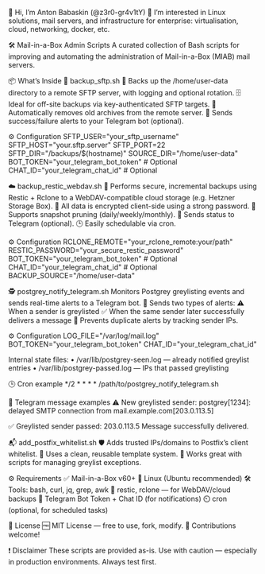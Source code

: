 👋 Hi, I’m Anton Babaskin (@z3r0-gr4v1tY)
👀 I’m interested in Linux solutions, mail servers, and infrastructure for enterprise: virtualisation, cloud, networking, docker, etc.

🛠️ Mail-in-a-Box Admin Scripts
A curated collection of Bash scripts for improving and automating the administration of Mail-in-a-Box (MIAB) mail servers.

📦 What’s Inside
📁 backup_sftp.sh
🔄 Backs up the /home/user-data directory to a remote SFTP server, with logging and optional rotation.
🗄️ Ideal for off-site backups via key-authenticated SFTP targets.
🧹 Automatically removes old archives from the remote server.
📲 Sends success/failure alerts to your Telegram bot (optional).

⚙️ Configuration
SFTP_USER="your_sftp_username"
SFTP_HOST="your.sftp.server"
SFTP_PORT=22
SFTP_DIR="/backups/$(hostname)"
SOURCE_DIR="/home/user-data"
BOT_TOKEN="your_telegram_bot_token" # Optional
CHAT_ID="your_telegram_chat_id" # Optional

☁️ backup_restic_webdav.sh
💾 Performs secure, incremental backups using Restic + Rclone to a WebDAV-compatible cloud storage (e.g. Hetzner Storage Box).
🔐 All data is encrypted client-side using a strong password.
🧹 Supports snapshot pruning (daily/weekly/monthly).
📲 Sends status to Telegram (optional).
🕒 Easily schedulable via cron.

⚙️ Configuration
RCLONE_REMOTE="your_rclone_remote:your/path"
RESTIC_PASSWORD="your_secure_restic_password"
BOT_TOKEN="your_telegram_bot_token" # Optional
CHAT_ID="your_telegram_chat_id" # Optional
BACKUP_SOURCE="/home/user-data"

🕵️ postgrey_notify_telegram.sh
Monitors Postgrey greylisting events and sends real-time alerts to a Telegram bot.
🔔 Sends two types of alerts:
⚠️ When a sender is greylisted
✅ When the same sender later successfully delivers a message
🧠 Prevents duplicate alerts by tracking sender IPs.

⚙️ Configuration
LOG_FILE="/var/log/mail.log"
BOT_TOKEN="your_telegram_bot_token"
CHAT_ID="your_telegram_chat_id"

Internal state files:
• /var/lib/postgrey-seen.log — already notified greylist entries
• /var/lib/postgrey-passed.log — IPs that passed greylisting

🕒 Cron example
*/2 * * * * /path/to/postgrey_notify_telegram.sh

📲 Telegram message examples
⚠️ New greylisted sender:
postgrey[1234]: delayed SMTP connection from mail.example.com[203.0.113.5]

✅ Greylisted sender passed:
203.0.113.5
Message successfully delivered.

📬 add_postfix_whitelist.sh
🛡️ Adds trusted IPs/domains to Postfix’s client whitelist.
📂 Uses a clean, reusable template system.
🧰 Works great with scripts for managing greylist exceptions.

⚙️ Requirements
✅ Mail-in-a-Box v60+
🐧 Linux (Ubuntu recommended)
🛠️ Tools: bash, curl, jq, grep, awk
🔐 restic, rclone — for WebDAV/cloud backups
🤖 Telegram Bot Token + Chat ID (for notifications)
⏲️ cron (optional, for scheduled tasks)

📄 License
🆓 MIT License — free to use, fork, modify.
🤝 Contributions welcome!

❗ Disclaimer
These scripts are provided as-is.
Use with caution — especially in production environments. Always test first.
